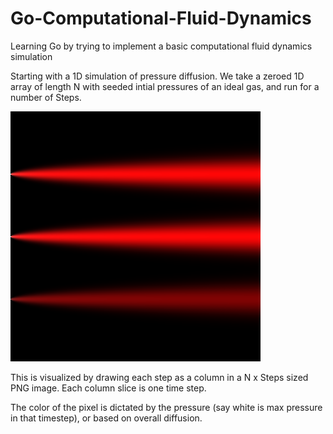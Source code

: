 # Go-Computational-Fluid-Dynamics
Learning Go by trying to implement a basic computational fluid dynamics simulation

Starting with a 1D simulation of pressure diffusion. We take a zeroed 1D array of length N
with seeded intial pressures of an ideal gas, and run for a number of Steps.

![Example sim](https://github.com/Elucidation/Go-Computational-Fluid-Dynamics/blob/master/1d_simN400x400S.png)

This is visualized by drawing each step as a column in a N x Steps sized PNG image. Each column slice is one time step.

The color of the pixel is dictated by the pressure (say white is max pressure in that timestep), or based on overall diffusion.

